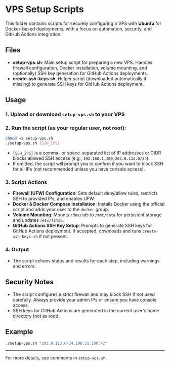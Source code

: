 # VPS Setup Scripts

This folder contains scripts for securely configuring a VPS with **Ubuntu** for Docker-based deployments, with a focus on automation, security, and GitHub Actions integration.

## Files

- **setup-vps.sh**: Main setup script for preparing a new VPS. Handles firewall configuration, Docker installation, volume mounting, and (optionally) SSH key generation for GitHub Actions deployments.
- **create-ssh-keys.sh**: Helper script (downloaded automatically if missing) to generate SSH keys for GitHub Actions deployment.

## Usage

### 1. Upload or download `setup-vps.sh` to your VPS

### 2. Run the script (as your regular user, not root):

```bash
chmod +x setup-vps.sh
./setup-vps.sh [SSH_IPS]
```
- `[SSH_IPS]` is a comma- or space-separated list of IP addresses or CIDR blocks allowed SSH access (e.g., `192.168.1.100,203.0.113.0/24`).
- If omitted, the script will prompt you to confirm if you want to block SSH for all IPs (not recommended unless you have console access).

### 3. Script Actions
- **Firewall (UFW) Configuration**: Sets default deny/allow rules, restricts SSH to provided IPs, and enables UFW.
- **Docker & Docker Compose Installation**: Installs Docker using the official script and adds your user to the `docker` group.
- **Volume Mounting**: Mounts `/dev/sdb` to `/mnt/data` for persistent storage and updates `/etc/fstab`.
- **GitHub Actions SSH Key Setup**: Prompts to generate SSH keys for GitHub Actions deployment. If accepted, downloads and runs `create-ssh-keys.sh` if not present.

### 4. Output
- The script echoes status and results for each step, including warnings and errors.

## Security Notes
- The script configures a strict firewall and may block SSH if not used carefully. Always provide your admin IPs or ensure you have console access.
- SSH keys for GitHub Actions are generated in the current user's home directory (not as root).

## Example
```bash
./setup-vps.sh "203.0.113.0/24,198.51.100.42"
```

---

For more details, see comments in `setup-vps.sh`.
